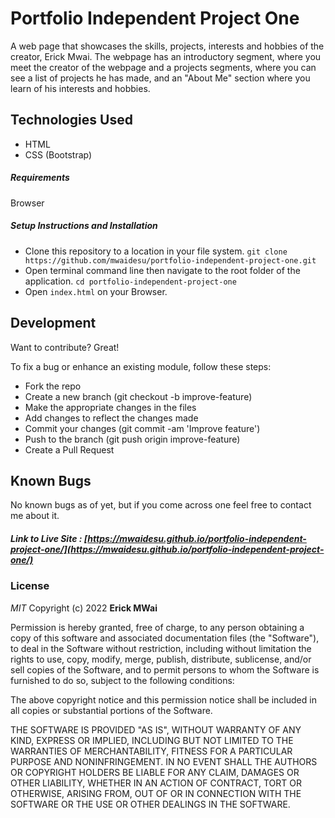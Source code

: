 # Portfolio Independent Project One

A web page that showcases the skills, projects, interests and hobbies of the creator, Erick Mwai. The webpage has an introductory segment, where you meet the creator of the webpage and a projects segments, where you can see a list of projects he has made, and an "About Me" section where you learn of his interests and hobbies. 

## Technologies Used

- HTML
- CSS (Bootstrap)


##### Requirements

Browser

##### Setup Instructions and Installation

- Clone this repository to a location in your file system. `git clone https://github.com/mwaidesu/portfolio-independent-project-one.git`
- Open terminal command line then navigate to the root folder of the application. `cd portfolio-independent-project-one`
- Open `index.html` on your Browser.

## Development

Want to contribute? Great!

To fix a bug or enhance an existing module, follow these steps:
- Fork the repo
- Create a new branch (git checkout -b improve-feature)
- Make the appropriate changes in the files
- Add changes to reflect the changes made
- Commit your changes (git commit -am 'Improve feature')
- Push to the branch (git push origin improve-feature)
- Create a Pull Request


## Known Bugs

No known bugs as of yet, but if you come across one feel free to contact me about it.


##### Link to Live Site : [https://mwaidesu.github.io/portfolio-independent-project-one/](https://mwaidesu.github.io/portfolio-independent-project-one/)

### License

*MIT*
Copyright (c) 2022 **Erick MWai**

Permission is hereby granted, free of charge, to any person obtaining a copy of this software and associated documentation files (the "Software"), to deal in the Software without restriction, including without limitation the rights to use, copy, modify, merge, publish, distribute, sublicense, and/or sell copies of the Software, and to permit persons to whom the Software is furnished to do so, subject to the following conditions:

The above copyright notice and this permission notice shall be included in all copies or substantial portions of the Software.

THE SOFTWARE IS PROVIDED "AS IS", WITHOUT WARRANTY OF ANY KIND, EXPRESS OR IMPLIED, INCLUDING BUT NOT LIMITED TO THE WARRANTIES OF MERCHANTABILITY, FITNESS FOR A PARTICULAR PURPOSE AND NONINFRINGEMENT. IN NO EVENT SHALL THE AUTHORS OR COPYRIGHT HOLDERS BE LIABLE FOR ANY CLAIM, DAMAGES OR OTHER LIABILITY, WHETHER IN AN ACTION OF CONTRACT, TORT OR OTHERWISE, ARISING FROM, OUT OF OR IN CONNECTION WITH THE SOFTWARE OR THE USE OR OTHER DEALINGS IN THE SOFTWARE.